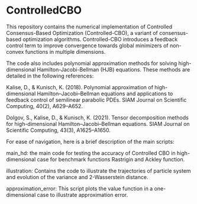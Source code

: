 # ControlledCBO
This repository contains the numerical implementation of Controlled Consensus-Based Optimization (Controlled-CBO), a variant of consensus-based optimization algorithms. Controlled-CBO introduces a feedback control term to improve convergence towards global minimizers of non-convex functions in multiple dimensions.

The code also includes polynomial approximation methods for solving high-dimensional Hamilton-Jacobi-Bellman (HJB) equations. These methods are detailed in the following references:

Kalise, D., & Kunisch, K. (2018). Polynomial approximation of high-dimensional Hamilton–Jacobi–Bellman equations and applications to feedback control of semilinear parabolic PDEs. SIAM Journal on Scientific Computing, 40(2), A629–A652.

Dolgov, S., Kalise, D., & Kunisch, K. (2021). Tensor decomposition methods for high-dimensional Hamilton–Jacobi–Bellman equations. SIAM Journal on Scientific Computing, 43(3), A1625–A1650.

For ease of navigation, here is a brief description of the main scripts:

main_hd: the main code for testing the accuracy of Controlled CBO in high-dimensional case for benchmark functions Rastrigin and Ackley function.

illustration: Contains the code to illustrate the trajectories of particle system and evolution of the variance and 2-Wasserstein distance.

approximation_error:  This script plots the value function in a one-dimensional case to illustrate approximation error.
